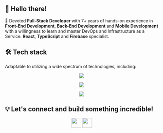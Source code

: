 
## 👋 Hello there!

👔 Devoted **Full-Stack Developer** with 7+ years of hands-on experience in **Front-End Development**, **Back-End Development** and **Mobile Development** with a willingness to learn and master DevOps and Infrastructure as a Service. **React**, **TypeScript** and **Firebase** specialist.

## 🛠 Tech stack
Adaptable to utilizing a wide spectrum of technologies, including:
<p align="center">
    <img src="https://skillicons.dev/icons?i=js,ts,react,redux,html,css,scss" />
</p>
<p align="center">
    <img src="https://skillicons.dev/icons?i=linux,vscode,k8s,docker,babel,vite,webpack" />
</p>
<p align="center">
    <img src="https://skillicons.dev/icons?i=cloudflare,firebase,gcp,vercel" />
</p>

## 💡 Let's connect and build something incredible!

<p align="center">
    <a href="https://www.linkedin.com/in/neacsugeorge/"><img height="32" width="32" src="https://cdn.simpleicons.org/linkedin/0072b1" /></a>
    <a href="mailto:george@neacsugeorge.com"><img height="32" width="32" src="https://cdn.simpleicons.org/gmail/EA4335" /></a>
</p>

<!--
**neacsugeorge/neacsugeorge** is a ✨ _special_ ✨ repository because its `README.md` (this file) appears on your GitHub profile.

Here are some ideas to get you started:

- 🔭 I’m currently working on ...
- 🌱 I’m currently learning ...
- 👯 I’m looking to collaborate on ...
- 🤔 I’m looking for help with ...
- 💬 Ask me about ...
- 📫 How to reach me: ...
- 😄 Pronouns: ...
- ⚡ Fun fact: ...
-->
